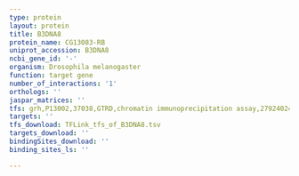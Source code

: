 ```yaml
---
type: protein
layout: protein
title: B3DNA8
protein_name: CG13083-RB
uniprot_accession: B3DNA8
ncbi_gene_id: '-'
organism: Drosophila melanogaster
function: target gene
number_of_interactions: '1'
orthologs: ''
jaspar_matrices: ''
tfs: grh,P13002,37038,GTRD,chromatin immunoprecipitation assay,27924024%5Buid%5D,No
targets: ''
tfs_download: TFLink_tfs_of_B3DNA8.tsv
targets_download: ''
bindingSites_download: ''
binding_sites_ls: ''

---
```

